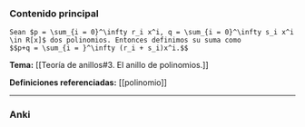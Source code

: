 ### Contenido principal

```ad-Formal
Sean $p = \sum_{i = 0}^\infty r_i x^i, q = \sum_{i = 0}^\infty s_i x^i \in R[x]$ dos polinomios. Entonces definimos su suma como
$$p+q = \sum_{i = }^\infty (r_i + s_i)x^i.$$
```

**Tema:** [[Teoría de anillos#3. El anillo de polinomios.]]

**Definiciones referenciadas:** [[polinomio]]

---
### Anki
